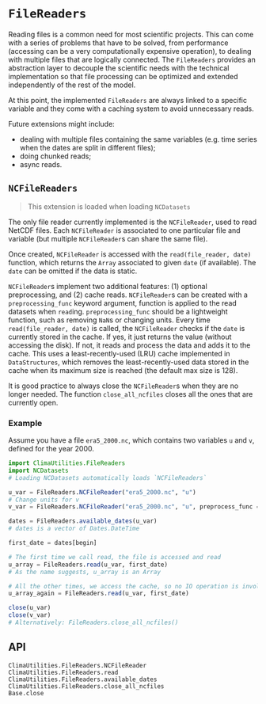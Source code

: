 # `FileReaders`

Reading files is a common need for most scientific projects. This can come with
a series of problems that have to be solved, from performance (accessing can be
a very computationally expensive operation), to dealing with multiple files that
are logically connected. The `FileReaders` provides an abstraction layer to
decouple the scientific needs with the technical implementation so that file
processing can be optimized and extended independently of the rest of the model.

At this point, the implemented `FileReaders` are always linked to a specific
variable and they come with a caching system to avoid unnecessary reads.

Future extensions might include:
- dealing with multiple files containing the same variables (e.g. time series when the dates are split in different files);
- doing chunked reads;
- async reads.

## `NCFileReaders`

> This extension is loaded when loading `NCDatasets`

The only file reader currently implemented is the `NCFileReader`, used to read
NetCDF files. Each `NCFileReader` is associated to one particular file and
variable (but multiple `NCFileReader`s can share the same file).

Once created, `NCFileReader` is accessed with the `read(file_reader, date)`
function, which returns the `Array` associated to given `date` (if available).
The `date` can be omitted if the data is static.

`NCFileReader`s implement two additional features: (1) optional preprocessing,
and (2) cache reads. `NCFileReader`s can be created with a `preprocessing_func`
keyword argument, function is applied to the read datasets when `read`ing.
`preprocessing_func` should be a lightweight function, such as removing `NaN`s or changing units.
Every time `read(file_reader, date)` is called, the `NCFileReader` checks if the
`date` is currently stored in the cache. If yes, it just returns the value (without
accessing the disk). If not, it reads and process the data and adds it to the
cache. This uses a least-recently-used (LRU) cache implemented in `DataStructures`,
which removes the least-recently-used data stored in the cache when its maximum
size is reached (the default max size is 128).

It is good practice to always close the `NCFileReader`s when they are no longer
needed. The function `close_all_ncfiles` closes all the ones that are currently
open.

### Example

Assume you have a file `era5_2000.nc`, which contains two variables `u` and `v`,
defined for the year 2000.

```julia
import ClimaUtilities.FileReaders
import NCDatasets
# Loading NCDatasets automatically loads `NCFileReaders`

u_var = FileReaders.NCFileReader("era5_2000.nc", "u")
# Change units for v
v_var = FileReaders.NCFileReader("era5_2000.nc", "u", preprocess_func = x -> 1000x)

dates = FileReaders.available_dates(u_var)
# dates is a vector of Dates.DateTime

first_date = dates[begin]

# The first time we call read, the file is accessed and read
u_array = FileReaders.read(u_var, first_date)
# As the name suggests, u_array is an Array

# All the other times, we access the cache, so no IO operation is involved
u_array_again = FileReaders.read(u_var, first_date)

close(u_var)
close(v_var)
# Alternatively: FileReaders.close_all_ncfiles()
```

## API

```@docs
ClimaUtilities.FileReaders.NCFileReader
ClimaUtilities.FileReaders.read
ClimaUtilities.FileReaders.available_dates
ClimaUtilities.FileReaders.close_all_ncfiles
Base.close
```
